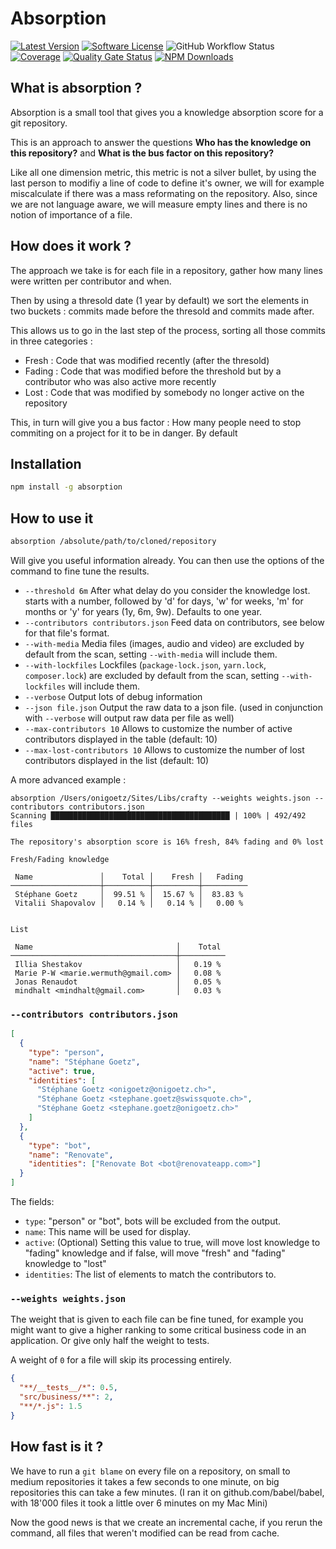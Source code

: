 # Absorption

[![Latest Version](https://img.shields.io/github/release/onigoetz/absorption.svg?style=flat-square)](https://github.com/onigoetz/absorption/releases)
[![Software License](https://img.shields.io/badge/license-MIT-brightgreen.svg?style=flat-square)](https://github.com/onigoetz/absorption/blob/master/LICENSE.md)
![GitHub Workflow Status](https://img.shields.io/github/actions/workflow/status/onigoetz/absorption/nodejs.yml?style=flat-square&logo=github)
[![Coverage](https://sonarcloud.io/api/project_badges/measure?project=onigoetz_absorption&metric=coverage)](https://sonarcloud.io/dashboard?id=onigoetz_absorption)
[![Quality Gate Status](https://sonarcloud.io/api/project_badges/measure?project=onigoetz_absorption&metric=alert_status)](https://sonarcloud.io/dashboard?id=onigoetz_absorption)
[![NPM Downloads](https://img.shields.io/npm/dw/absorption?style=flat-square&logo=npm)](https://www.npmjs.com/package/absorption)

## What is absorption ?

Absorption is a small tool that gives you a knowledge absorption score for a git repository.

This is an approach to answer the questions **Who has the knowledge on this repository?** and **What is the bus factor on this repository?**

Like all one dimension metric, this metric is not a silver bullet, by using the last person to modifiy a line of code to define it's owner, we will for example miscalculate if there was a mass reformating on the repository.
Also, since we are not language aware, we will measure empty lines and there is no notion of importance of a file.

## How does it work ?

The approach we take is for each file in a repository, gather how many lines were written per contributor and when.

Then by using a thresold date (1 year by default) we sort the elements in two buckets : commits made before the thresold and commits made after.

This allows us to go in the last step of the process, sorting all those commits in three categories :

- Fresh : Code that was modified recently (after the thresold)
- Fading : Code that was modified before the threshold but by a contributor who was also active more recently
- Lost : Code that was modified by somebody no longer active on the repository

This, in turn will give you a bus factor : How many people need to stop commiting on a project for it to be in danger.
By default

## Installation

```bash
npm install -g absorption
```

## How to use it

```bash
absorption /absolute/path/to/cloned/repository
```

Will give you useful information already.
You can then use the options of the command to fine tune the results.

- `--threshold 6m` After what delay do you consider the knowledge lost. starts with a number, followed by 'd' for days, 'w' for weeks, 'm' for months or 'y' for years (1y, 6m, 9w). Defaults to one year.
- `--contributors contributors.json` Feed data on contributors, see below for that file's format.
- `--with-media` Media files (images, audio and video) are excluded by default from the scan, setting `--with-media` will include them.
- `--with-lockfiles` Lockfiles (`package-lock.json`, `yarn.lock`, `composer.lock`) are excluded by default from the scan, setting `--with-lockfiles` will include them.
- `--verbose` Output lots of debug information
- `--json file.json` Output the raw data to a json file. (used in conjunction with `--verbose` will output raw data per file as well)
- `--max-contributors 10` Allows to customize the number of active contributors displayed in the table (default: 10)
- `--max-lost-contributors 10` Allows to customize the number of lost contributors displayed in the list (default: 10)


A more advanced example :

```
absorption /Users/onigoetz/Sites/Libs/crafty --weights weights.json --contributors contributors.json
Scanning ████████████████████████████████████████ | 100% | 492/492 files

The repository's absorption score is 16% fresh, 84% fading and 0% lost

Fresh/Fading knowledge

 Name               │    Total │    Fresh │   Fading 
────────────────────┼──────────┼──────────┼──────────
 Stéphane Goetz     │  99.51 % │  15.67 % │  83.83 % 
 Vitalii Shapovalov │   0.14 % │   0.14 % │   0.00 % 


List

 Name                                │    Total 
─────────────────────────────────────┼──────────
 Illia Shestakov                     │   0.19 % 
 Marie P-W <marie.wermuth@gmail.com> │   0.08 % 
 Jonas Renaudot                      │   0.05 % 
 mindhalt <mindhalt@gmail.com>       │   0.03 % 
```

### `--contributors contributors.json`

```json
[
  {
    "type": "person",
    "name": "Stéphane Goetz",
    "active": true,
    "identities": [
      "Stéphane Goetz <onigoetz@onigoetz.ch>",
      "Stéphane Goetz <stephane.goetz@swissquote.ch>",
      "Stéphane Goetz <stephane.goetz@onigoetz.ch>"
    ]
  },
  {
    "type": "bot",
    "name": "Renovate",
    "identities": ["Renovate Bot <bot@renovateapp.com>"]
  }
]
```

The fields:

- `type`: "person" or "bot", bots will be excluded from the output.
- `name`: This name will be used for display.
- `active`: (Optional) Setting this value to true, will move lost knowledge to "fading" knowledge and if false, will move "fresh" and "fading" knowledge to "lost"
- `identities`: The list of elements to match the contributors to.

### `--weights weights.json`

The weight that is given to each file can be fine tuned, for example you might want to give a higher ranking to some critical business code in an application. Or give only half the weight to tests.

A weight of `0` for a file will skip its processing entirely.

```json
{
  "**/__tests__/*": 0.5,
  "src/business/**": 2,
  "**/*.js": 1.5
}
```

## How fast is it ?

We have to run a `git blame` on every file on a repository, on small to medium repositories it takes a few seconds to one minute, on big repositories this can take a few minutes. (I ran it on github.com/babel/babel, with 18'000 files it took a little over 6 minutes on my Mac Mini)

Now the good news is that we create an incremental cache, if you rerun the command, all files that weren't modified can be read from cache.
